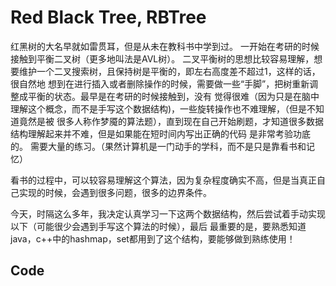 
# Red Black Tree, RBTree

红黑树的大名早就如雷贯耳，但是从未在教科书中学到过。 一开始在考研的时候接触到平衡二叉树（更多地叫法是AVL树）。
二叉平衡树的思想比较容易理解，想要维护一个二叉搜索树，且保持树是平衡的，即左右高度差不超过1，这样的话，很自然地
想到在进行插入或者删除操作的时候，需要做一些“手脚”，把树重新调整成平衡的状态。最早是在考研的时候接触到，没有
觉得很难（因为只是在脑中理解这个概念，而不是手写这个数据结构)，一些旋转操作也不难理解，（但是不知道竟然是被
很多人称作梦魇的算法题），直到现在自己开始刷题，才知道很多数据结构理解起来并不难，但是如果能在短时间内写出正确的代码
是非常考验功底的。 需要大量的练习。（果然计算机是一门动手的学科，而不是只是靠看书和记忆）

看书的过程中，可以较容易理解这个算法，因为复杂程度确实不高，但是当真正自己实现的时候，会遇到很多问题，很多的边界条件。

今天，时隔这么多年，我决定认真学习一下这两个数据结构，然后尝试着手动实现以下（可能很少会遇到手写这个算法的时候），最后
最重要的是，要熟悉知道java，c++中的hashmap，set都用到了这个结构，要能够做到熟练使用！	

## Code
``` Python

```
